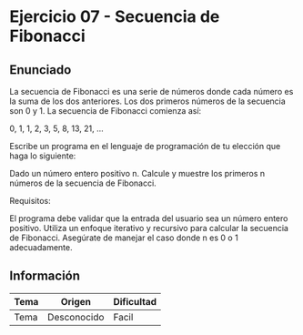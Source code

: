 # Ejercicio 07 - Secuencia de Fibonacci

## Enunciado

La secuencia de Fibonacci es una serie de números donde cada número es la suma de los dos anteriores. Los dos primeros números de la secuencia son 0 y 1. La secuencia de Fibonacci comienza así:

0, 1, 1, 2, 3, 5, 8, 13, 21, ...

Escribe un programa en el lenguaje de programación de tu elección que haga lo siguiente:

Dado un número entero positivo n.
Calcule y muestre los primeros n números de la secuencia de Fibonacci.

Requisitos:

El programa debe validar que la entrada del usuario sea un número entero positivo.
Utiliza un enfoque iterativo y recursivo para calcular la secuencia de Fibonacci.
Asegúrate de manejar el caso donde n es 0 o 1 adecuadamente.

## Información

| Tema      | Origen                  | Dificultad |
|-----------|-------------------------|------------|
| Tema    | Desconocido  | Facil |
